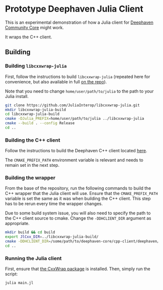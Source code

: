 # Prototype Deephaven Julia Client

This is an experimental demonstration of how a Julia client for
[Deephaven Community Core](https://github.com/deephaven/deephaven-core)
might work.

It wraps the C++ client.

## Building

### Building `libcxxwrap-julia`

First, follow the instructions to build `libcxxwrap-julia`
(repeated here for convenience, but also available in full [on the repo](https://github.com/JuliaInterop/libcxxwrap-julia)).

Note that you need to change `home/user/path/to/julia` to the path to your Julia install.

```bash
git clone https://github.com/JuliaInterop/libcxxwrap-julia.git
mkdir libcxxwrap-julia-build
cd libcxxwrap-julia-build
cmake -DJulia_PREFIX=home/user/path/to/julia ../libcxxwrap-julia
cmake --build . --config Release
cd ..
```

### Building the C++ client

Follow the instructions to build the Deephaven C++ client located
[here](https://github.com/deephaven/deephaven-core/tree/main/cpp-client).

The `CMAKE_PREFIX_PATH` environment variable is relevant and needs to remain set in the next step.

### Building the wrapper

From the base of the repository, run the following commands to build the C++ wrapper that the Julia client will use.
Ensure that the `CMAKE_PREFIX_PATH` variable is set the same as it was when building the C++ client.
This step has to be rerun every time the wrapper changes.

Due to some build system issue, you will also need to specify the path to the C++ client source to cmake.
Change the `-DDHCLIENT_DIR` argument as appropriate.

```bash
mkdir build && cd build
export JlCxx_DIR=../libcxxwrap-julia-build/
cmake -DDHCLIENT_DIR=/some/path/to/deephaven-core/cpp-client/deephaven/ .. && make
cd ..
```

### Running the Julia client

First, ensure that [the CxxWrap package](https://github.com/JuliaInterop/CxxWrap.jl) is installed.
Then, simply run the script:

```bash
julia main.jl
```